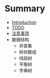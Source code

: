 # Summary

* [Introduction](Readme.md)
* [TODO](todo.md)
* [注意事项](zhu-yi-shi-xiang.md)
* 数据结构
  * 并查集
  * 树状数组
  * 线段树
  * 平衡树
  * 字典树



